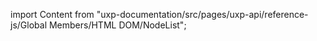 
import Content from "uxp-documentation/src/pages/uxp-api/reference-js/Global Members/HTML DOM/NodeList";

<Content query="product=xd"/>

